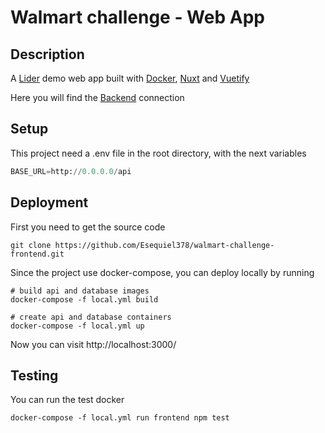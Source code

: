 # Walmart challenge - Web App

## Description

A [Lider](https://www.lider.cl/supermercado/) demo web
app built with [Docker](https://www.docker.com/why-docker),
[Nuxt](https://nuxtjs.org/) and [Vuetify](https://vuetifyjs.com/en/)

Here you will find the [Backend](https://github.com/Esequiel378/walmart-challenge-backend)
connection

## Setup

This project need a .env file in the root directory, with the next variables

```Python
BASE_URL=http://0.0.0.0/api
```

## Deployment

First you need to get the source code

```shell
git clone https://github.com/Esequiel378/walmart-challenge-frontend.git
```

Since the project use docker-compose, you can deploy locally by running

```shell
# build api and database images
docker-compose -f local.yml build
```

```shell
# create api and database containers
docker-compose -f local.yml up
```

Now you can visit http://localhost:3000/

## Testing

You can run the test docker

```shell
docker-compose -f local.yml run frontend npm test
```
